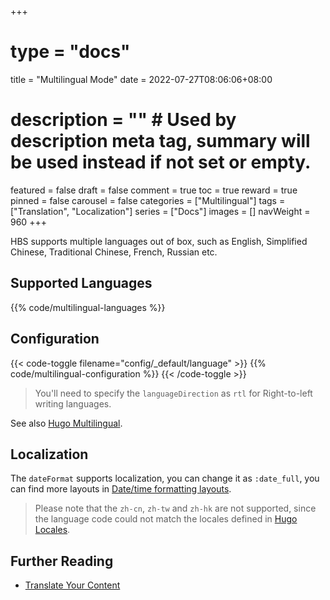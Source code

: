 +++
# type = "docs"
title = "Multilingual Mode"
date = 2022-07-27T08:06:06+08:00
# description = "" # Used by description meta tag, summary will be used instead if not set or empty.
featured = false
draft = false
comment = true
toc = true
reward = true
pinned = false
carousel = false
categories = ["Multilingual"]
tags = ["Translation", "Localization"]
series = ["Docs"]
images = []
navWeight = 960
+++

HBS supports multiple languages out of box, such as English, Simplified Chinese, Traditional Chinese, French, Russian etc.

<!--more-->

## Supported Languages

{{% code/multilingual-languages %}}

## Configuration

{{< code-toggle filename="config/_default/language" >}}
{{% code/multilingual-configuration %}}
{{< /code-toggle >}}

> You'll need to specify the `languageDirection` as `rtl` for Right-to-left writing languages.

See also [Hugo Multilingual](https://gohugo.io/content-management/multilingual/).

## Localization

The `dateFormat` supports localization, you can change it as `:date_full`, you can find more layouts in [Date/time formatting layouts](https://gohugo.io/functions/dateformat/#datetime-formatting-layouts).

> Please note that the `zh-cn`, `zh-tw` and `zh-hk` are not supported, since the language code could not match the locales defined in [Hugo Locales](https://github.com/gohugoio/locales).

## Further Reading

- [Translate Your Content](https://gohugo.io/content-management/multilingual/#translate-your-content)
